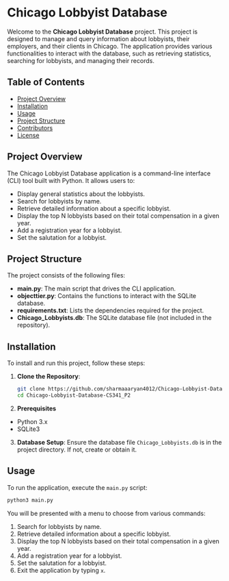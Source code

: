 # Chicago Lobbyist Database

Welcome to the **Chicago Lobbyist Database** project. This project is designed to manage and query information about lobbyists, their employers, and their clients in Chicago. The application provides various functionalities to interact with the database, such as retrieving statistics, searching for lobbyists, and managing their records.

## Table of Contents
- [Project Overview](#project-overview)
- [Installation](#installation)
- [Usage](#usage)
- [Project Structure](#project-structure)
- [Contributors](#contributors)
- [License](#license)

## Project Overview

The Chicago Lobbyist Database application is a command-line interface (CLI) tool built with Python. It allows users to:
- Display general statistics about the lobbyists.
- Search for lobbyists by name.
- Retrieve detailed information about a specific lobbyist.
- Display the top N lobbyists based on their total compensation in a given year.
- Add a registration year for a lobbyist.
- Set the salutation for a lobbyist.

## Project Structure

The project consists of the following files:

- **main.py**: The main script that drives the CLI application.
- **objecttier.py**: Contains the functions to interact with the SQLite database.
- **requirements.txt**: Lists the dependencies required for the project.
- **Chicago_Lobbyists.db**: The SQLite database file (not included in the repository).

## Installation

To install and run this project, follow these steps:

1. **Clone the Repository**:
   ```sh
   git clone https://github.com/sharmaaaryan4012/Chicago-Lobbyist-Database-CS341_P2.git
   cd Chicago-Lobbyist-Database-CS341_P2
   ```

2. **Prerequisites**
- Python 3.x
- SQLite3

3. **Database Setup**:
   Ensure the database file `Chicago_Lobbyists.db` is in the project directory. If not, create or obtain it.

## Usage

To run the application, execute the `main.py` script:
```sh
python3 main.py
```

You will be presented with a menu to choose from various commands:
1. Search for lobbyists by name.
2. Retrieve detailed information about a specific lobbyist.
3. Display the top N lobbyists based on their total compensation in a given year.
4. Add a registration year for a lobbyist.
5. Set the salutation for a lobbyist.
6. Exit the application by typing `x`.
